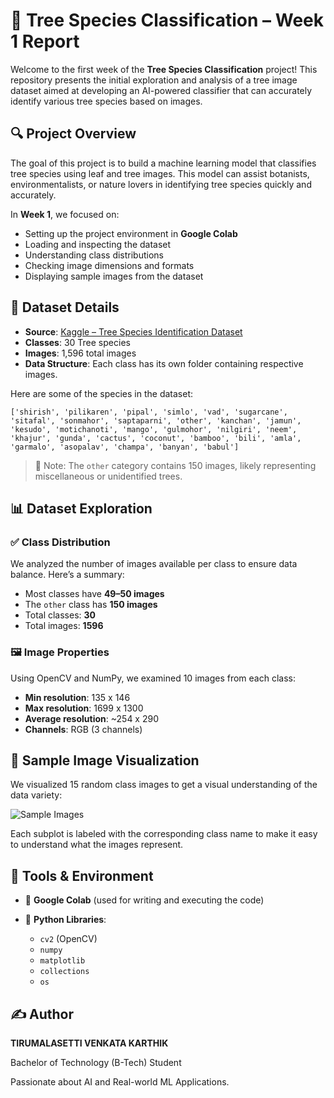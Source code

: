 # 🌳 Tree Species Classification – Week 1 Report

Welcome to the first week of the **Tree Species Classification** project! This repository presents the initial exploration and analysis of a tree image dataset aimed at developing an AI-powered classifier that can accurately identify various tree species based on images.

## 🔍 Project Overview

The goal of this project is to build a machine learning model that classifies tree species using leaf and tree images. This model can assist botanists, environmentalists, or nature lovers in identifying tree species quickly and accurately.

In **Week 1**, we focused on:

* Setting up the project environment in **Google Colab**
* Loading and inspecting the dataset
* Understanding class distributions
* Checking image dimensions and formats
* Displaying sample images from the dataset

## 📂 Dataset Details

* **Source**: [Kaggle – Tree Species Identification Dataset](https://www.kaggle.com/datasets/viditgandhi/tree-species-identification-dataset?resource=download)
* **Classes**: 30 Tree species
* **Images**: 1,596 total images
* **Data Structure**: Each class has its own folder containing respective images.

Here are some of the species in the dataset:

```
['shirish', 'pilikaren', 'pipal', 'simlo', 'vad', 'sugarcane', 'sitafal', 'sonmahor', 'saptaparni', 'other', 'kanchan', 'jamun', 'kesudo', 'motichanoti', 'mango', 'gulmohor', 'nilgiri', 'neem', 'khajur', 'gunda', 'cactus', 'coconut', 'bamboo', 'bili', 'amla', 'garmalo', 'asopalav', 'champa', 'banyan', 'babul']
```

> 📌 Note: The `other` category contains 150 images, likely representing miscellaneous or unidentified trees.

## 📊 Dataset Exploration

### ✅ Class Distribution

We analyzed the number of images available per class to ensure data balance. Here’s a summary:

* Most classes have **49–50 images**
* The `other` class has **150 images**
* Total classes: **30**
* Total images: **1596**

### 🖼️ Image Properties

Using OpenCV and NumPy, we examined 10 images from each class:

* **Min resolution**: 135 x 146
* **Max resolution**: 1699 x 1300
* **Average resolution**: \~254 x 290
* **Channels**: RGB (3 channels)

## 🧪 Sample Image Visualization

We visualized 15 random class images to get a visual understanding of the data variety:

![Sample Images](#) <!-- (Optional: You can add image links if hosted later) -->

Each subplot is labeled with the corresponding class name to make it easy to understand what the images represent.

## 🧰 Tools & Environment

* 📓 **Google Colab** (used for writing and executing the code)
* 🐍 **Python Libraries**:

  * `cv2` (OpenCV)
  * `numpy`
  * `matplotlib`
  * `collections`
  * `os`

## ✍️ Author

**TIRUMALASETTI VENKATA KARTHIK**

Bachelor of Technology (B-Tech) Student

Passionate about AI and Real-world ML Applications.
